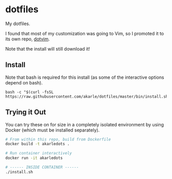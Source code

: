 # dotfiles

My dotfiles.

I found that most of my customization was going to Vim, so I promoted it to its
own repo, [dotvim](https://github.com/akarle/dotvim).

Note that the install will still download it!

## Install

Note that bash is required for this install (as some of the interactive options depend on bash).

```
bash -c "$(curl -fsSL https://raw.githubusercontent.com/akarle/dotfiles/master/bin/install.sh)"
```

## Trying it Out

You can try these on for size in a completely isolated environment by using
Docker (which must be installed separately).

```sh
# From within this repo, build from Dockerfile
docker build -t akarledots .

# Run container interactively
docker run -it akarledots

# ------ INSIDE CONTAINER ------
./install.sh
```

